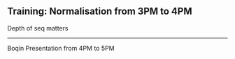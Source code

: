 Training: Normalisation from 3PM to 4PM
--------------------------------------

Depth of seq matters



--------------------------------------
Boqin Presentation from 4PM to 5PM
